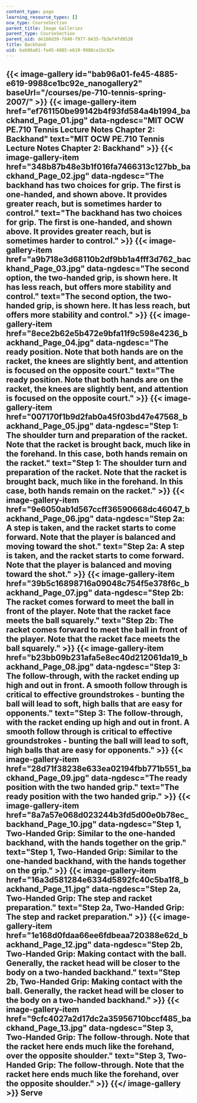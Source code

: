 ```yaml
---
content_type: page
learning_resource_types: []
ocw_type: CourseSection
parent_title: Image Galleries
parent_type: CourseSection
parent_uid: de168d39-f840-f977-8435-fb3ef4fd9530
title: Backhand
uid: bab96a01-fe45-4885-e619-9988ce1bc92e
---
```


{{< image-gallery id="bab96a01-fe45-4885-e619-9988ce1bc92e_nanogallery2" baseUrl="/courses/pe-710-tennis-spring-2007/" >}}
{{< image-gallery-item href="ef761150be99142b4f93fd584a4b1994_backhand_Page_01.jpg" data-ngdesc="MIT OCW PE.710 Tennis Lecture Notes Chapter 2: Backhand" text="MIT OCW PE.710 Tennis Lecture Notes Chapter 2: Backhand" >}}
{{< image-gallery-item href="348b87b48e3b1f016fa7466313c127bb_backhand_Page_02.jpg" data-ngdesc="The backhand has two choices for grip. The first is one-handed, and shown above. It provides greater reach, but is sometimes harder to control." text="The backhand has two choices for grip. The first is one-handed, and shown above. It provides greater reach, but is sometimes harder to control." >}}
{{< image-gallery-item href="a9b718e3d68110b2df9bb1a4fff3d762_backhand_Page_03.jpg" data-ngdesc="The second option, the two-handed grip, is shown here. It has less reach, but offers more stability and control." text="The second option, the two-handed grip, is shown here. It has less reach, but offers more stability and control." >}}
{{< image-gallery-item href="8ece2b62e5b472e9bfa11f9c598e4236_backhand_Page_04.jpg" data-ngdesc="The ready position. Note that both hands are on the racket, the knees are slightly bent, and attention is focused on the opposite court." text="The ready position. Note that both hands are on the racket, the knees are slightly bent, and attention is focused on the opposite court." >}}
{{< image-gallery-item href="007170f1b9d2fab0a45f03bd47e47568_backhand_Page_05.jpg" data-ngdesc="Step 1: The shoulder turn and preparation of the racket. Note that the racket is brought back, much like in the forehand. In this case, both hands remain on the racket." text="Step 1: The shoulder turn and preparation of the racket. Note that the racket is brought back, much like in the forehand. In this case, both hands remain on the racket." >}}
{{< image-gallery-item href="9e6050ab1d567ccff36590668dc46047_backhand_Page_06.jpg" data-ngdesc="Step 2a: A step is taken, and the racket starts to come forward. Note that the player is balanced and moving toward the shot." text="Step 2a: A step is taken, and the racket starts to come forward. Note that the player is balanced and moving toward the shot." >}}
{{< image-gallery-item href="39b5c16898716a09048c754f5e378f6c_backhand_Page_07.jpg" data-ngdesc="Step 2b: The racket comes forward to meet the ball in front of the player. Note that the racket face meets the ball squarely." text="Step 2b: The racket comes forward to meet the ball in front of the player. Note that the racket face meets the ball squarely." >}}
{{< image-gallery-item href="b23bb09b231afa5e8ec40d212061da19_backhand_Page_08.jpg" data-ngdesc="Step 3: The follow-through, with the racket ending up high and out in front. A smooth follow through is critical to effective groundstrokes - bunting the ball will lead to soft, high balls that are easy for opponents." text="Step 3: The follow-through, with the racket ending up high and out in front. A smooth follow through is critical to effective groundstrokes - bunting the ball will lead to soft, high balls that are easy for opponents." >}}
{{< image-gallery-item href="28d71f38238e633ea02194fbb771b551_backhand_Page_09.jpg" data-ngdesc="The ready position with the two handed grip." text="The ready position with the two handed grip." >}}
{{< image-gallery-item href="8a7a57e068d023244b3fd5d00e0b78ec_backhand_Page_10.jpg" data-ngdesc="Step 1, Two-Handed Grip: Similar to the one-handed backhand, with the hands together on the grip." text="Step 1, Two-Handed Grip: Similar to the one-handed backhand, with the hands together on the grip." >}}
{{< image-gallery-item href="16a3d581284e6334d5892fc40c5ba1f8_backhand_Page_11.jpg" data-ngdesc="Step 2a, Two-Handed Grip: The step and racket preparation." text="Step 2a, Two-Handed Grip: The step and racket preparation." >}}
{{< image-gallery-item href="1e168d0fdaa66ee6fdbeaa720388e62d_backhand_Page_12.jpg" data-ngdesc="Step 2b, Two-Handed Grip: Making contact with the ball. Generally, the racket head will be closer to the body on a two-handed backhand." text="Step 2b, Two-Handed Grip: Making contact with the ball. Generally, the racket head will be closer to the body on a two-handed backhand." >}}
{{< image-gallery-item href="9cfc4027a2d17dc2a35956710bccf485_backhand_Page_13.jpg" data-ngdesc="Step 3, Two-Handed Grip: The follow-through. Note that the racket here ends much like the forehand, over the opposite shoulder." text="Step 3, Two-Handed Grip: The follow-through. Note that the racket here ends much like the forehand, over the opposite shoulder." >}}
{{</ image-gallery >}}
Serve
-----